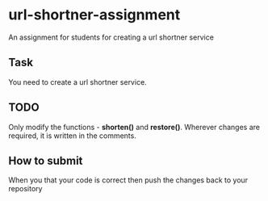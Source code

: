 # url-shortner-assignment
An assignment for students for creating a url shortner service


## Task
You need to create a url shortner service.

## TODO
Only modify the functions - **shorten()** and **restore()**. Wherever changes are required, it is written in the comments. 

## How to submit
When you that your code is correct then push the changes back to your repository
